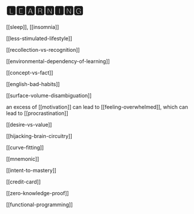 # 🅻🅴🅰🆁🅽🅸🅽🅶

[[sleep]], [[insomnia]]

[[less-stimulated-lifestyle]]

[[recollection-vs-recognition]]

[[environmental-dependency-of-learning]]

[[concept-vs-fact]]

[[english-bad-habits]]

[[surface-volume-disambiguation]]

an excess of [[motivation]] can lead to [[feeling-overwhelmed]], which can lead to [[procrastination]]

[[desire-vs-value]]

[[hijacking-brain-circuitry]]

[[curve-fitting]]

[[mnemonic]]

[[intent-to-mastery]]

[[credit-card]]

[[zero-knowledge-proof]]

[[functional-programming]]
